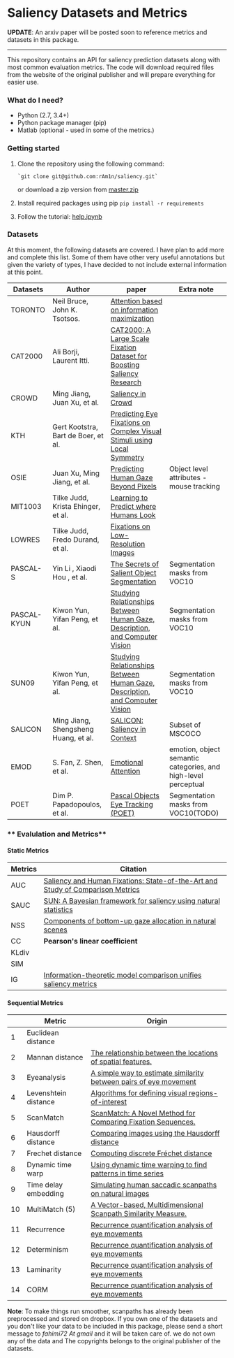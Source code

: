 # Saliency Datasets and Metrics


**UPDATE**: An arxiv paper will be posted soon to reference metrics and datasets in this package.


---




This repository contains an API for saliency prediction datasets along with most common evaluation metrics. The code will download required files from the website of the original publisher and will prepare everything for easier use. 



### **What do I need?**
 -   Python (2.7, 3.4+)
 -   Python package manager (pip)
 -   Matlab (optional - used in some of the metrics.)


### **Getting started**

 1. Clone the repository using the following command:

		`git clone git@github.com:rAm1n/saliency.git`

	or download a zip version from [master.zip](https://github.com/rAm1n/saliency/archive/master.zip)
2. Install required packages using pip
             `pip install -r requirements`

3. Follow the tutorial:  [help.ipynb](https://github.com/rAm1n/saliency/blob/master/help.ipynb)

### **Datasets**

At this moment, the following datasets are covered. I have plan to add more and complete this list. Some of them have other very useful annotations but given the variety of  types, I have decided to not include external information at this point.


|         Datasets       | Author  | paper                         |Extra note                      |
|----------------|---------------|----------------|-----------------------------|
|TORONTO| Neil Bruce, John K. Tsotsos. |  [Attention based on information maximization ](http://journalofvision.org/7/9/950/)            |           |
|CAT2000          |Ali Borji, Laurent Itti. | [CAT2000: A Large Scale Fixation Dataset for Boosting Saliency Research ](http://arxiv.org/abs/1505.03581)            ||
|CROWD          |Ming Jiang, Juan Xu, et al. | [Saliency in Crowd ](http://www.ece.nus.edu.sg/stfpage/eleqiz/publications/pdf/crowd_eccv14.pdf)            |            |
|KTH          |Gert Kootstra, Bart de Boer, et al.  | [Predicting Eye Fixations on Complex Visual Stimuli using Local Symmetry ](http://www.csc.kth.se/~kootstra/index.php?item=602&menu=&file=http://dx.doi.org/10.1007/s12559-010-9089-5)            |            |
|OSIE          |Juan Xu, Ming Jiang, et al. | [Predicting Human Gaze Beyond Pixels](http://www.ece.nus.edu.sg/stfpage/eleqiz/publications/pdf/saliency_jov14.pdf)            |Object level attributes - mouse tracking          |
|MIT1003          |Tilke Judd, Krista Ehinger, et al.  | [Learning to Predict where Humans Look](http://people.csail.mit.edu/tjudd/WherePeopleLook/Docs/wherepeoplelook.pdf)            |            |
|LOWRES          |Tilke Judd, Fredo Durand, et al. | [Fixations on Low-Resolution Images](http://www.journalofvision.org/content/11/4/14.full.pdf+html)            |           |
|PASCAL-S          |Yin Li , Xiaodi Hou , et al. | [The Secrets of Salient Object Segmentation](http://openaccess.thecvf.com/content_cvpr_2014/papers/Li_The_Secrets_of_2014_CVPR_paper.pdf)            |Segmentation masks from VOC10            |
|PASCAL-KYUN          |Kiwon Yun, Yifan Peng, et al. | [Studying Relationships Between Human Gaze, Description, and Computer Vision](https://www3.cs.stonybrook.edu/~kyun/papers/kiwon_cvpr13_gaze.pdf)            |Segmentation masks from VOC10    |
|SUN09          |Kiwon Yun, Yifan Peng, et al. | [Studying Relationships Between Human Gaze, Description, and Computer Vision](https://www3.cs.stonybrook.edu/~kyun/papers/kiwon_cvpr13_gaze.pdf)            |Segmentation masks from VOC10    |
|SALICON          |Ming Jiang, Shengsheng Huang, et al.| [SALICON: Saliency in Context](http://www-users.cs.umn.edu/~qzhao/publications/pdf/salicon_cvpr15.pdf) |Subset of MSCOCO          |
|EMOD          |S. Fan, Z. Shen, et al. | [Emotional Attention](https://nus-sesame.top/emotionalattention/) |emotion, object semantic categories, and high-level perceptual           |
|POET          | Dim P. Papadopoulos, et al. | [Pascal Objects Eye Tracking (POET) ](http://calvin.inf.ed.ac.uk/datasets/poet-dataset/)            |Segmentation masks from VOC10(TODO)            |


<!-- **Let's get started**: -->

<!-- A jupyter notebook version of this tutorial has been added:  [help.ipynb](https://github.com/rAm1n/saliency/blob/master/help.ipynb) -->

<!--

	"""
		Assuming that:

		N = Number of examples
		O = Number of observers
		F = Number of fixations
		D = Fixation spec (posX, posY, Duration, Start, End)

		* If the ordering is constant across images and represents specific observers,
		* it has been preserved (exp. OSIE).
	"""

    from saliency.dataset import SaliencyDataset
    dataset = SaliencyDataset()

	# Dataset files will be stored in ~/tmp/saliency.
	# Consider passing a config dict to change it accordingly
		CONFIG = {
			'data_path' : os.path.expanduser('~/tmp/saliency/'),
			'auto_download' : True,
			}
		dataset = SaliencyDataset(config=CONFIG)

	# get list of currenly converted datsets.
	dataset.dataset_names()
	['TORONTO', 'CAT2000', 'CROWD', 'SALICON', 'LOWRES',\
		 'KTH', 'OSIE', 'MIT1003', 'PASCAL-S', 'EMOD', 'POET',\
		 'PASCAL-KYUN', 'SUN09']

	# Load your favourite dataset.
   	 dataset.load('OSIE')

	# list of annotations available for the chosen dataset.
	 dataset.data_type
	>>> array([u'heatmap', u'sequence', u'sequence_mouse_lab', u'sequence_mouse_amt'], dtype='<U18')

	# from now on, 'get' function will be your friend.
	# It can retrieve and return scanpaths. use one of the keys from data_type
	sequence = dataset.get('sequence') # return a np array. (N,O,F,D)

	# Or only the path to heatmaps
	heatmap_path = dataset.get('heatmap_path') # will return a list of paths

	# Or it can read and return stimuli in numpy format
	stimuli = dataset.get('stimuli') # will return np array (N, W, H, 3)

	# Consider passing a list of index if not everything is needed.
	samples = dataset.get('stimuli_path', index=range(10))

	# Also a list of Users if you only need specific observers from the dataset
	seqs = dataset.get('sequence', index=range(100), users=range(2,10))

	# Some metrics like AUC need fixation maps instead of heatmaps (N, W, H)
	fixations = dataset.get('fixation', index=range(10))




### **Processing & filtering scanpaths.**

Eye-tracking data and specifically scanpath always have errors and out of boundary fixation points.

    # Fixations in percntile format according to image resolution (N,O,F,D)
    sequence = dataset.get('sequence', percentile=True)

	# Remove out of boundary fixations:
	sequence = dataset.get('sequence', percentile=True, modify='remove')
	# or bring them back right inside boundary.
	sequence = dataset.get('sequence', percentile=True, modify='fix')
 -->


### ** Evalulation and Metrics**


#### Static Metrics




|         Metrics       |Citation                          |                          
|----------------|-------------------------------|
|AUC | [Saliency and Human Fixations: State-of-the-Art and Study of Comparison Metrics](https://ieeexplore.ieee.org/document/6751253) |
|SAUC  | [SUN: A Bayesian framework for saliency using natural statistics](https://jov.arvojournals.org/article.aspx?articleid=2297284) |
|NSS          | [Components of bottom-up gaze allocation in natural scenes](https://jov.arvojournals.org/article.aspx?articleid=2132474) |          
|CC          | **Pearson's linear coefficient** |      
|KLdiv          | |   
|SIM          | |   
|IG       | [Information-theoretic model comparison unifies saliency metrics](https://www.pnas.org/content/112/52/16054)|   


#### Sequential Metrics



|    | Metric               | Origin |
|----|----------------------|----------|
| 1  | Euclidean distance   |          |
| 2  | Mannan distance      |  [The relationship between the locations of spatial features.](https://www.ncbi.nlm.nih.gov/pubmed/9061830)        |
| 3  | Eyeanalysis          | [A simple way to estimate similarity between pairs of eye movement](https://bop.unibe.ch/JEMR/article/view/2326)        |
| 4  | Levenshtein distance |    [Algorithms for defining visual regions-of-interest](https://ieeexplore.ieee.org/document/877520)      |
| 5  | ScanMatch            |  [ScanMatch: A Novel Method for Comparing Fixation Sequences.](https://seis.bristol.ac.uk/~psidg/ScanMatch/CMTG2010.pdf)        |
| 6  | Hausdorff distance   |    [Comparing images using the Hausdorff distance](https://ieeexplore.ieee.org/document/232073)      |
| 7  | Frechet distance     |   [Computing discrete Fréchet distance](http://www.kr.tuwien.ac.at/staff/eiter/et-archive/cdtr9464.pdf)       |
| 8  | Dynamic time warp    |   [Using dynamic time warping to find patterns in time series](http://www.aaai.org/Papers/Workshops/1994/WS-94-03/WS94-03-031.pdf)       |
| 9  | Time delay embedding | [Simulating human saccadic scanpaths on natural images](https://ieeexplore.ieee.org/document/5995423/) | Adopted from [Fixaton](https://github.com/dariozanca/FixaTons)|         |
| 10 | MultiMatch (5)       | [A Vector-based, Multidimensional Scanpath Similarity Measure.](https://dl.acm.org/citation.cfm?id=1743718)         |
| 11 | Recurrence           |  [Recurrence quantification analysis of eye movements](https://link.springer.com/article/10.3758/s13428-012-0299-5)       |
| 12 | Determinism          |  [Recurrence quantification analysis of eye movements](https://link.springer.com/article/10.3758/s13428-012-0299-5)        |
| 13 | Laminarity           |  [Recurrence quantification analysis of eye movements](https://link.springer.com/article/10.3758/s13428-012-0299-5)        |
| 14 | CORM                 |   [Recurrence quantification analysis of eye movements](https://link.springer.com/article/10.3758/s13428-012-0299-5)       |



**Note**: To make things run smoother, scanpaths has already been preprocessed and stored on dropbox. If you own one of the datasets and you don't like your data to be included in this package, please send a short message to  *fahimi72 At gmail* and it will be taken care of. we do not own any of the data and The copyrights belongs to the original publisher of the datasets.


